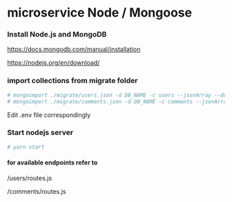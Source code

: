 # microservice Node / Mongoose

### Install Node.js and MongoDB

https://docs.mongodb.com/manual/installation

https://nodejs.org/en/download/

### import collections from migrate folder
```bash
# mongoimport ./migrate/users.json -d DB_NAME -c users --jsonArray --drop
# mongoimport ./migrate/comments.json -d DB_NAME -c comments --jsonArray --drop
```

Edit .env file correspondingly

### Start nodejs server
```bash
# yarn start
```

#### for available endpoints refer to
/users/routes.js

/comments/routes.js
